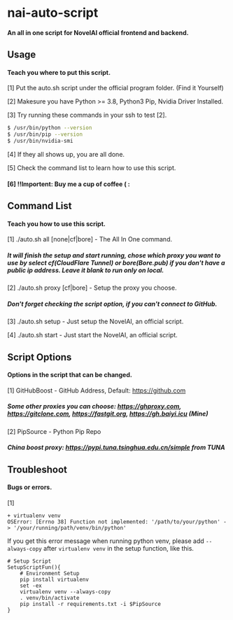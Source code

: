 # nai-auto-script

#### An all in one script for NovelAI official frontend and backend.

## Usage

#### Teach you where to put this script.

[1] Put the auto.sh script under the official program folder. (Find it Yourself)

[2] Makesure you have Python >= 3.8, Python3 Pip, Nvidia Driver Installed.

[3] Try running these commands in your ssh to test [2].

```bash
$ /usr/bin/python --version
$ /usr/bin/pip --version
$ /usr/bin/nvidia-smi
```

[4] If they all shows up, you are all done.

[5] Check the command list to learn how to use this script.

#### [6] !!Importent: Buy me a cup of coffee ( :

## Command List

#### Teach you how to use this script.

[1] ./auto.sh all [none|cf|bore] - The All In One command.

##### It will finish the setup and start running, chose which proxy you want to use by select cf(CloudFlare Tunnel) or bore(Bore.pub) if you don't have a public ip address. Leave it blank to run only on local.

[2] ./auto.sh proxy [cf|bore] - Setup the proxy you choose.

##### Don't forget checking the script option, if you can't connect to GitHub.

[3] ./auto.sh setup - Just setup the NovelAI, an official script.

[4] ./auto.sh start - Just start the NovelAI, an official script.

## Script Options

#### Options in the script that can be changed.

[1] GitHubBoost - GitHub Address, Default: https://github.com

##### Some other proxies you can choose: https://ghproxy.com, https://gitclone.com, https://fastgit.org, https://gh.baiyi.icu (Mine)

[2] PipSource - Python Pip Repo

##### China boost proxy: https://pypi.tuna.tsinghua.edu.cn/simple from TUNA

## Troubleshoot

#### Bugs or errors.

[1]

```
+ virtualenv venv
OSError: [Errno 38] Function not implemented: '/path/to/your/python' -> '/your/running/path/venv/bin/python'
```

If you get this error message when running python venv, please add `--always-copy` after `virtualenv venv` in the setup function, like this.

```
# Setup Script
SetupScriptFun(){
	# Environment Setup
	pip install virtualenv
	set -ex
    virtualenv venv --always-copy
	. venv/bin/activate
	pip install -r requirements.txt -i $PipSource
}
```
